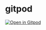 # gitpod

[![Open in Gitpod](https://gitpod.io/button/open-in-gitpod.svg)](https://gitpod.io/#https://github.com/lando/gitpod)
